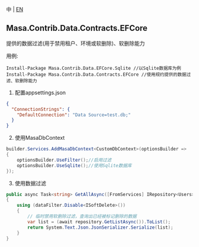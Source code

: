 中 | [EN](README.md)

## Masa.Contrib.Data.Contracts.EFCore

提供的数据过滤(用于禁用租户、环境或软删除)、软删除能力

用例:

``` powershelll
Install-Package Masa.Contrib.Data.EFCore.Sqlite //以Sqlite数据库为例
Install-Package Masa.Contrib.Data.Contracts.EFCore //使用规约提供的数据过滤、软删除能力
```

1. 配置appsettings.json

``` appsettings.json
{
  "ConnectionStrings": {
    "DefaultConnection": "Data Source=test.db;"
  }
}
```

2. 使用MasaDbContext

``` C#
builder.Services.AddMasaDbContext<CustomDbContext>(optionsBuilder =>
{
    optionsBuilder.UseFilter();//启用过滤
    optionsBuilder.UseSqlite();//使用Sqlite数据库
});
```

3. 使用数据过滤

``` C#
public async Task<string> GetAllAsync([FromServices] IRepository<Users> repository, [FromServices] IDataFilter dataFilter)
{
    using (dataFilter.Disable<ISoftDelete>())
    {
        // 临时禁用软删除过滤，查询出已经被标记删除的数据
        var list = (await repository.GetListAsync()).ToList();
        return System.Text.Json.JsonSerializer.Serialize(list);
    }
}
```